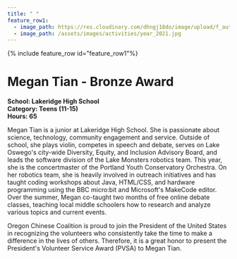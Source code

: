```yaml
---
title: " "
feature_row1:
  - image_path: https://res.cloudinary.com/dhngj18do/image/upload/f_auto,q_auto/v1/images/pvsa/2021_Megan_Tian
  - image_path: /assets/images/activities/year_2021.jpg
---
```


{% include feature_row id="feature_row1"%}

# Megan Tian - Bronze Award

**School: Lakeridge High School**  
**Category: Teens (11-15)**  
**Hours: 65**  

Megan Tian is a junior at Lakeridge High School. She is passionate about science, technology, community engagement and service. Outside of school, she plays violin, competes in speech and debate, serves on Lake Oswego's city-wide Diversity, Equity, and Inclusion Advisory Board, and leads the software division of the Lake Monsters robotics team. This year, she is the concertmaster of the Portland Youth Conservatory Orchestra. On her robotics team, she is heavily involved in outreach initiatives and has taught coding workshops about Java, HTML/CSS, and hardware programming using the BBC micro:bit and Microsoft's MakeCode editor. Over the summer, Megan co-taught two months of free online debate classes, teaching local middle schoolers how to research and analyze various topics and current events.

Oregon Chinese Coalition is proud to join the President of the United States in recognizing the volunteers who consistently take the time to make a difference in the lives of others. Therefore, it is a great honor to present the President's Volunteer Service Award (PVSA) to Megan Tian.
